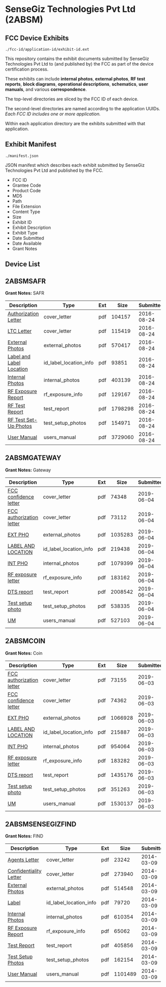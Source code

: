 # SenseGiz Technologies Pvt Ltd (2ABSM)
## FCC Device Exhibits

```
./fcc-id/application-id/exhibit-id.ext
```

This repository contains the exhibit documents submitted by SenseGiz Technologies Pvt Ltd to (and published by) the FCC as part of the device certification process.

These exhibits can include **internal photos**, **external photos**, **RF test reports**, **block diagrams**, **operational descriptions**, **schematics**, **user manuals**, and various **correspondence**.

The top-level directories are sliced by the FCC ID of each device.

The second-level directories are named according to the application UUIDs. *Each FCC ID includes one or more application.*

Within each application directory are the exhibits submitted with that application. 

## Exhibit Manifest

```
./manifest.json
```

JSON manifest which describes each exhibit submitted by SenseGiz Technologies Pvt Ltd and published by the FCC.

- FCC ID
- Grantee Code
- Product Code
- MD5
- Path
- File Extension
- Content Type
- Size
- Exhibit ID
- Exhibit Description
- Exhibit Type
- Date Submitted
- Date Available
- Grant Notes

## Device List
## 2ABSMSAFR
**Grant Notes:** SAFR

| Description | Type | Ext | Size | Submitted | Available |
| ----------- | ---- | --- | ---- | --------- | --------- |
| [Authorization Letter](2ABSMSAFR/16c13c712d19b3ad1ef6a115e6a84ed4/3110069.pdf) | cover_letter | pdf | 104157 | 2016-08-24 | 2016-08-24 |
| [LTC Letter](2ABSMSAFR/16c13c712d19b3ad1ef6a115e6a84ed4/3110070.pdf) | cover_letter | pdf | 115419 | 2016-08-24 | 2016-08-24 |
| [External Photos](2ABSMSAFR/16c13c712d19b3ad1ef6a115e6a84ed4/3110071.pdf) | external_photos | pdf | 570417 | 2016-08-24 | 2016-08-24 |
| [Label and Label Location](2ABSMSAFR/16c13c712d19b3ad1ef6a115e6a84ed4/3110072.pdf) | id_label_location_info | pdf | 93851 | 2016-08-24 | 2016-08-24 |
| [Internal Photos](2ABSMSAFR/16c13c712d19b3ad1ef6a115e6a84ed4/3110073.pdf) | internal_photos | pdf | 403139 | 2016-08-24 | 2016-08-24 |
| [RF Exposure Report](2ABSMSAFR/16c13c712d19b3ad1ef6a115e6a84ed4/3110075.pdf) | rf_exposure_info | pdf | 129167 | 2016-08-24 | 2016-08-24 |
| [RF Test Report](2ABSMSAFR/16c13c712d19b3ad1ef6a115e6a84ed4/3110078.pdf) | test_report | pdf | 1798298 | 2016-08-24 | 2016-08-24 |
| [RF Test Set-Up Photos](2ABSMSAFR/16c13c712d19b3ad1ef6a115e6a84ed4/3110077.pdf) | test_setup_photos | pdf | 154971 | 2016-08-24 | 2016-08-24 |
| [User Manual](2ABSMSAFR/16c13c712d19b3ad1ef6a115e6a84ed4/3110079.pdf) | users_manual | pdf | 3729060 | 2016-08-24 | 2016-08-24 |
## 2ABSMGATEWAY
**Grant Notes:** Gateway

| Description | Type | Ext | Size | Submitted | Available |
| ----------- | ---- | --- | ---- | --------- | --------- |
| [FCC confidence letter](2ABSMGATEWAY/71d524957fceba0807b19fbda62a33a7/4306321.pdf) | cover_letter | pdf | 74348 | 2019-06-04 | 2019-06-04 |
| [FCC authorization letter](2ABSMGATEWAY/71d524957fceba0807b19fbda62a33a7/4306322.pdf) | cover_letter | pdf | 73112 | 2019-06-04 | 2019-06-04 |
| [EXT PHO](2ABSMGATEWAY/71d524957fceba0807b19fbda62a33a7/4306323.pdf) | external_photos | pdf | 1035283 | 2019-06-04 | 2019-06-04 |
| [LABEL AND LOCATION](2ABSMGATEWAY/71d524957fceba0807b19fbda62a33a7/4306325.pdf) | id_label_location_info | pdf | 219438 | 2019-06-04 | 2019-06-04 |
| [INT PHO](2ABSMGATEWAY/71d524957fceba0807b19fbda62a33a7/4306324.pdf) | internal_photos | pdf | 1079399 | 2019-06-04 | 2019-06-04 |
| [RF exposure letter](2ABSMGATEWAY/71d524957fceba0807b19fbda62a33a7/4306354.pdf) | rf_exposure_info | pdf | 183162 | 2019-06-04 | 2019-06-04 |
| [DTS report](2ABSMGATEWAY/71d524957fceba0807b19fbda62a33a7/4306379.pdf) | test_report | pdf | 2008542 | 2019-06-04 | 2019-06-04 |
| [Test setup photo](2ABSMGATEWAY/71d524957fceba0807b19fbda62a33a7/4306332.pdf) | test_setup_photos | pdf | 538335 | 2019-06-04 | 2019-06-04 |
| [UM](2ABSMGATEWAY/71d524957fceba0807b19fbda62a33a7/4307187.pdf) | users_manual | pdf | 527103 | 2019-06-04 | 2019-06-04 |
## 2ABSMCOIN
**Grant Notes:** Coin

| Description | Type | Ext | Size | Submitted | Available |
| ----------- | ---- | --- | ---- | --------- | --------- |
| [FCC authorization letter](2ABSMCOIN/0f9cccb2ea17cdf53f471adccb56eb7d/4305428.pdf) | cover_letter | pdf | 73155 | 2019-06-03 | 2019-06-03 |
| [FCC confidence letter](2ABSMCOIN/0f9cccb2ea17cdf53f471adccb56eb7d/4305429.pdf) | cover_letter | pdf | 74362 | 2019-06-03 | 2019-06-03 |
| [EXT PHO](2ABSMCOIN/0f9cccb2ea17cdf53f471adccb56eb7d/4305432.pdf) | external_photos | pdf | 1066928 | 2019-06-03 | 2019-06-03 |
| [LABEL AND LOCATION](2ABSMCOIN/0f9cccb2ea17cdf53f471adccb56eb7d/4305446.pdf) | id_label_location_info | pdf | 215887 | 2019-06-03 | 2019-06-03 |
| [INT PHO](2ABSMCOIN/0f9cccb2ea17cdf53f471adccb56eb7d/4305435.pdf) | internal_photos | pdf | 954064 | 2019-06-03 | 2019-06-03 |
| [RF exposure letter](2ABSMCOIN/0f9cccb2ea17cdf53f471adccb56eb7d/4305465.pdf) | rf_exposure_info | pdf | 183282 | 2019-06-03 | 2019-06-03 |
| [DTS report](2ABSMCOIN/0f9cccb2ea17cdf53f471adccb56eb7d/4305507.pdf) | test_report | pdf | 1435176 | 2019-06-03 | 2019-06-03 |
| [Test setup photo](2ABSMCOIN/0f9cccb2ea17cdf53f471adccb56eb7d/4305448.pdf) | test_setup_photos | pdf | 351263 | 2019-06-03 | 2019-06-03 |
| [UM](2ABSMCOIN/0f9cccb2ea17cdf53f471adccb56eb7d/4305463.pdf) | users_manual | pdf | 1530137 | 2019-06-03 | 2019-06-03 |
## 2ABSMSENSEGIZFIND
**Grant Notes:** FIND

| Description | Type | Ext | Size | Submitted | Available |
| ----------- | ---- | --- | ---- | --------- | --------- |
| [Agents Letter](2ABSMSENSEGIZFIND/3507bd76782fef1ada5793bceb88d3e1/2210353.pdf) | cover_letter | pdf | 23242 | 2014-03-09 | 2014-03-09 |
| [Confidentiality Letter](2ABSMSENSEGIZFIND/3507bd76782fef1ada5793bceb88d3e1/2210354.pdf) | cover_letter | pdf | 273940 | 2014-03-09 | 2014-03-09 |
| [External Photos](2ABSMSENSEGIZFIND/3507bd76782fef1ada5793bceb88d3e1/2210343.pdf) | external_photos | pdf | 514548 | 2014-03-09 | 2014-03-09 |
| [Label](2ABSMSENSEGIZFIND/3507bd76782fef1ada5793bceb88d3e1/2210342.pdf) | id_label_location_info | pdf | 79720 | 2014-03-09 | 2014-03-09 |
| [Internal Photos](2ABSMSENSEGIZFIND/3507bd76782fef1ada5793bceb88d3e1/2210349.pdf) | internal_photos | pdf | 610354 | 2014-03-09 | 2014-03-09 |
| [RF Exposure Report](2ABSMSENSEGIZFIND/3507bd76782fef1ada5793bceb88d3e1/2210350.pdf) | rf_exposure_info | pdf | 65062 | 2014-03-09 | 2014-03-09 |
| [Test Report](2ABSMSENSEGIZFIND/3507bd76782fef1ada5793bceb88d3e1/2210346.pdf) | test_report | pdf | 405856 | 2014-03-09 | 2014-03-09 |
| [Test Setup Photos](2ABSMSENSEGIZFIND/3507bd76782fef1ada5793bceb88d3e1/2210347.pdf) | test_setup_photos | pdf | 162154 | 2014-03-09 | 2014-03-09 |
| [User Manual](2ABSMSENSEGIZFIND/3507bd76782fef1ada5793bceb88d3e1/2210348.pdf) | users_manual | pdf | 1101489 | 2014-03-09 | 2014-03-09 |
